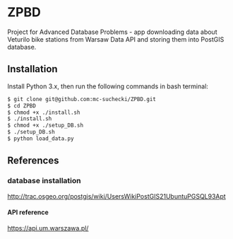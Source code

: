 # ZPBD
Project for Advanced Database Problems - app downloading data about Veturilo bike stations from Warsaw Data API and storing them into PostGIS database.

Installation
-----------
Install Python 3.x, then run the following commands in bash terminal:
```sh
$ git clone git@github.com:mc-suchecki/ZPBD.git
$ cd ZPBD
$ chmod +x ./install.sh
$ ./install.sh
$ chmod +x ./setup_DB.sh
$ ./setup_DB.sh
$ python load_data.py
```

References
-----------
### database installation
http://trac.osgeo.org/postgis/wiki/UsersWikiPostGIS21UbuntuPGSQL93Apt

#### API reference
https://api.um.warszawa.pl/
